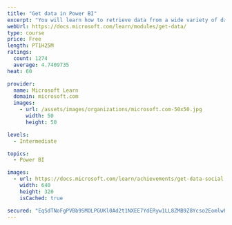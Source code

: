 ```yaml
---
title: "Get data in Power BI"
excerpt: "You will learn how to retrieve data from a wide variety of data sources, including Microsoft Excel, relational databases, and NoSQL data stores. You will also learn how to improve performance while retrieving data."
webUrl: https://docs.microsoft.com/learn/modules/get-data/
type: course
price: Free
length: PT1H25M
ratings:
  count: 1274
  average: 4.7409735
heat: 60

provider:
  name: Microsoft Learn
  domain: microsoft.com
  images:
    - url: /assets/images/organizations/microsoft.com-50x50.jpg
      width: 50
      height: 50

levels:
  - Intermediate

topics:
  - Power BI

images:
  - url: https://docs.microsoft.com/learn/achievements/get-data-social.png
    width: 640
    height: 320
    isCached: true

secured: "EqSdTNoFgPVBb9SMOLPGUKl0Ad2t1NXEE7YdERyw1LL8ZMB9Z8Ycso2EomlwFlORZbhFG4Z7qgcGQTIajmHlm1ztANYY2uEEu3ddEGNBH9H0Jf6Id47jISrKjjb/DKVZyDVx5Rmoqpd6DBecfNFgTZQBlIDcDhLA7unuIH8Yqp1SyHOUXqPRrKGftjuboJwqeaGJDHwzW3CbbUJDsw37cNEOlylVPAaF/Cvly1usR2ZjGAHXFR+JSdBqndusRBxC9iy0mtHekCNBvIB2OlriBW2JggNO2G3R7lrBXPHBdyffm8+sbw1FhKyPwGTvJdC780fhyCgXdBUV9EeI+5psfFOimKwK68SHn982Ux5tVqxn3Q4DvQzr9aqoFB4Vi/ov0HrQlLFBsZEHLCAHhbFnLz4X8aK+5qDULxaPVSe3JLk=;RrHYbhuezhIY6VaePvpCqA=="
---
```


